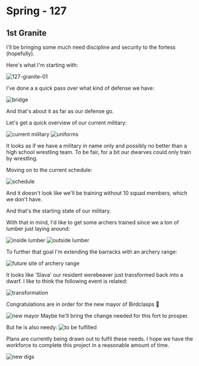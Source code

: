 # Spring - 127 

## 1st Granite 

I'll be bringing some much need discipline and security to the fortess (hopefully).

Here's what I'm starting with:

![127-granite-01](http://cl.ly/image/1T3B1X401O2K/2014-09-21%20at%2012.48%20PM.png)

I've done a a quick pass over what kind of defense we have:

![bridge](http://cl.ly/image/1E2q1P0f203p/2014-09-21%20at%2012.53%20PM.png)

And that's about it as far as our defense go. 

Let's get a quick overview of our current military:

![current military](http://cl.ly/image/0l0w411G1v25/2014-09-21%20at%201.14%20PM.png)
![uniforms](http://cl.ly/image/3z3v3h1W1e1V/2014-09-21%20at%201.16%20PM.png)

It looks as if we have a military in name only and possibly no better than a high school wrestling team. To be fair, for a bit our dwarves could only train by wrestling.

Moving on to the current schedule:

![schedule](http://cl.ly/image/1K3k3T0Z1x1x/2014-09-21%20at%201.19%20PM.png)

And it doesn't look like we'll be training without 10 squad members, which we don't have.

And that's the starting state of our military. 

With that in mind, I'd like to get some archers trained since we a ton of lumber just laying around:

![inside lumber](http://cl.ly/image/2W33331v1u0i/2014-09-21%20at%201.09%20PM.png)
![outside lumber](http://cl.ly/image/1K0Z3R0g143z/2014-09-21%20at%201.10%20PM.png)

To further that goal I'm extending the barracks with an archery range:

![future site of archery range](http://cl.ly/image/3d3p1y030M1w/2014-09-21%20at%201.12%20PM.png)

It looks like 'Slava' our resident werebeaver just transformed back into a dwarf.
I like to think the following event is related:

![transformation](http://cl.ly/image/1F0N0w0O031o/2014-09-21%20at%203.03%20PM.png)


Congratulations are in order for the new mayor of Birdclasps :tada:

![new mayor](https://dl.dropboxusercontent.com/s/elzh2uot72swpip/2014-09-21%20at%203.06%20PM.png?dl=0)
Maybe he'll bring the change needed for this fort to prosper.

But he is also needy: ![to be fulfilled](https://dl.dropboxusercontent.com/s/n4m4hpfixqz828l/2014-09-21%20at%203.19%20PM%20%281%29.png?dl=0)

Plans are currently being drawn out to fulfil these needs. I hope we have the workforce to complete this project in a reasonable amount of time.

![new digs](https://dl.dropboxusercontent.com/s/rkzrwmt1bybvyb3/2014-09-21%20at%203.18%20PM.png?dl=0)
